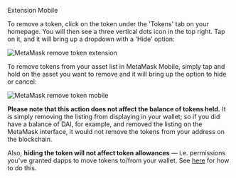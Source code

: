 

Extension Mobile


To remove a token, click on the token under the 'Tokens' tab on your homepage. You will then see a three vertical dots icon in the top right. Tap on it, and it will bring up a dropdown with a 'Hide' option:


![MetaMask remove token extension](https://support.metamask.io/hc/article_attachments/17124008273563)




To remove tokens from your asset list in MetaMask Mobile, simply tap and hold on the asset you want to remove and it will bring up the option to hide or cancel:


![MetaMask remove token mobile](https://support.metamask.io/hc/article_attachments/17124008274971)




**Please note that this action does not affect the balance of tokens held.** It is simply removing the listing from displaying in your wallet; so if you did have a balance of DAI, for example, and removed the listing on the MetaMask interface, it would not remove the tokens from your address on the blockchain.


Also, **hiding the token will not affect token allowances** — i.e. permissions you've granted dapps to move tokens to/from your wallet. See [here](https://support.metamask.io/hc/en-us/articles/4446106184731-How-to-revoke-smart-contract-allowances-token-approvals) for how to do this.

